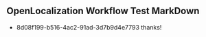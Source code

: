## OpenLocalization Workflow Test MarkDown
* 8d08f199-b516-4ac2-91ad-3d7b9d4e7793 thanks!

<!--HONumber=Aug16_HO1-->


